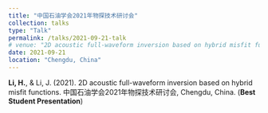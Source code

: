 ```yaml
---
title: "中国石油学会2021年物探技术研讨会"
collection: talks
type: "Talk"
permalink: /talks/2021-09-21-talk
# venue: "2D acoustic full-waveform inversion based on hybrid misfit functions"
date: 2021-09-21
location: "Chengdu, China"
---
```


**Li, H.**, & Li, J. (2021). 2D acoustic full-waveform inversion based on hybrid misfit functions. 中国石油学会2021年物探技术研讨会, Chengdu, China. (**Best Student Presentation**)
